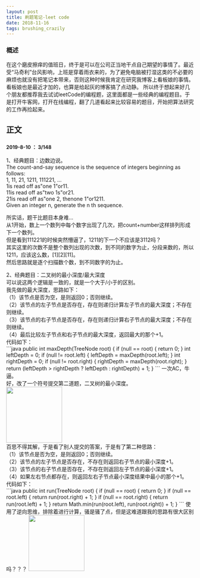 ```yaml
---
layout: post
title: 刷题笔记-leet code 
date: 2018-11-16
tags: brushing_crazily
---
```

### 概述
在这个磨皮擦痒的值班日，终于是可以在公司正当地干点自己期望的事情了。最近受“马奇利”台风影响，上班是穿着雨衣来的，为了避免电脑被打湿这类的不必要的麻烦也就没有把笔记本带来，否则这种时候我肯定在研究我博客上看板娘的事情。看板娘也是最近才加的，也算是给起灰的博客搞了点动静。
所以终于想起来好几个朋友都推荐我去试试leetCode的编程题，这里面都是一些经典的编程题目。于是打开牛客网，打开在线编程，翻了几道看起来比较容易的题目，开始把算法研究的工作再捡起来。
## 正文
### <font size="2">2019-8-10 ： 3/148</font>
<p>
1、经典题目：边数边说。<br>
The count-and-say sequence is the sequence of integers beginning as follows:<br>
1, 11, 21, 1211, 111221, ...<br>
1is read off as"one 1"or11.<br>
11is read off as"two 1s"or21.<br>
21is read off as"one 2, thenone 1"or1211.<br>
Given an integer n, generate the n th sequence.<br>
</p>
<p>
所实话，题干比题目本身难...<br>
从1开始，数上一个数列中每个数字出现了几次，把count+number这样排列形成下一个数列。<br>
但是看到111221的时候突然懵逼了，1211的下一个不应该是3112吗？<br>
其实这里的次数不是整个数列出现的次数，到不同的数字为止，分段来数的，所以1211，应该这么数，[1][2][11]。<br>
然后思路就是逐个扫描数个数，到不同数字的为止。<br>
</p>
2、经典题目：二叉树的最小深度/最大深度<br>
可以说这两个逻辑是一致的，就是一个大于/小于的区别。<br>
我先做的最大深度，思路如下：<br>
（1）该节点是否为空，是则返回0；否则继续。<br>
（2）该节点的左子节点是否存在，存在则递归计算左子节点的最大深度；不存在则继续。<br>
（3）该节点的右子节点是否存在，存在则递归计算右子节点的最大深度；不存在则继续。<br>
（4）最后比较左子节点和右子节点的最大深度，返回最大的那个+1。<br>
代码如下：<br>
```java
public int maxDepth(TreeNode root) {
	if (null == root) {
		return 0;
	}
	int leftDepth = 0;
	if (null != root.left) {
		leftDepth = maxDepth(root.left);
	}
	int rightDepth = 0;
	if (null != root.right) {
		rightDepth = maxDepth(root.right);
	}
	return (leftDepth > rightDepth ? leftDepth : rightDepth) + 1;
}
```
一次AC，牛逼。<br>
好，改了一个符号提交第二道题，二叉树的最小深度。<br>
<img src='https://dawn1432.github.io\images\刷题笔记-leet_code\what.jpg' align='margin-left' style=' width:150px;height:150px;margin:0;'/><br>
百思不得其解，于是看了别人提交的答案，于是有了第二种思路：<br>
（1）该节点是否为空，是则返回0；否则继续。<br>
（2）该节点的左子节点是否存在，不存在则返回右子节点的最小深度+1。<br>
（3）该节点的右子节点是否存在，不存在则返回左子节点的最小深度+1。<br>
（4）如果左右节点都存在，则返回左右子节点最小深度结果中最小的那个+1。<br>
代码如下：<br>
```java
public int run(TreeNode root) {
	if (null == root) {
		return 0;
	}
	if (null == root.left) {
		return run(root.right) + 1;
	}
	if (null == root.right) {
		return run(root.left) + 1;
	}
	return Math.min(run(root.left), run(root.right)) + 1;
}
```
使用了逆向思维，排除着进行计算，骚是骚了点，但是这难道跟我的思路有很大区别吗？？？
<img src='https://dawn1432.github.io\images\刷题笔记-leet_code\有什么区别.png' align='margin-left' style=' width:150px;height:150px;margin:0;'/><br>